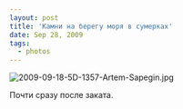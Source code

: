 ```yaml
---
layout: post
title: 'Камни на берегу моря в сумерках'
date: Sep 28, 2009
tags:
  - photos
---
```


![2009-09-18-5D-1357-Artem-Sapegin.jpg](photo://307)

Почти сразу после заката.
